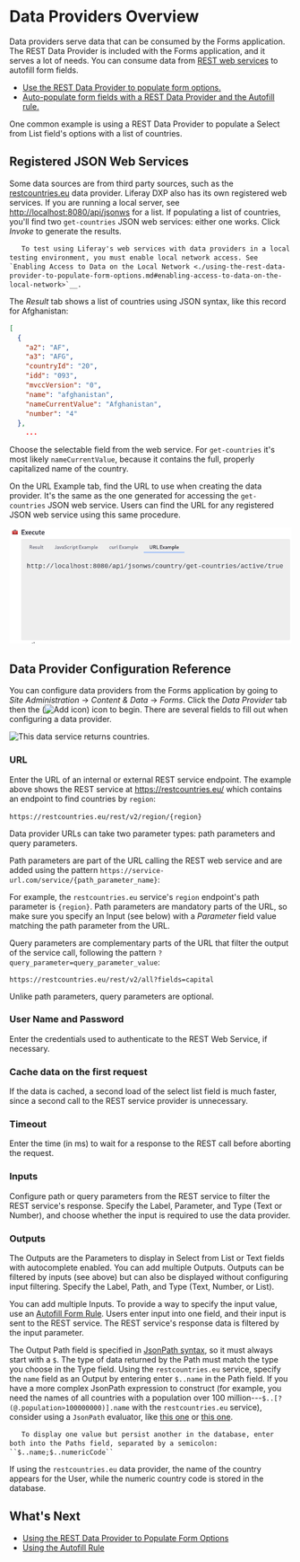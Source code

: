 # Data Providers Overview

Data providers serve data that can be consumed by the Forms application. The REST Data Provider is included with the Forms application, and it serves a lot of needs. You can consume data from [REST web services](https://en.wikipedia.org/wiki/Representational_state_transfer) to autofill form fields.

* [Use the REST Data Provider to populate form options.](./using-the-rest-data-provider-to-populate-form-options.md)
* [Auto-populate form fields with a REST Data Provider and the Autofill rule.](../form-rules/using-the-autofill-rule.md)

One common example is using a REST Data Provider to populate a Select from List field's options with a list of countries.

## Registered JSON Web Services

Some data sources are from third party sources, such as the [restcountries.eu](https://restcountries.eu) data provider. Liferay DXP also has its own registered web services. If you are running a local server, see [http://localhost:8080/api/jsonws](http://localhost:8080/api/jsonws) for a list. If populating a list of countries, you'll find two `get-countries` JSON web services: either one works. Click _Invoke_ to generate the results.

```warning::
   To test using Liferay's web services with data providers in a local testing environment, you must enable local network access. See `Enabling Access to Data on the Local Network <./using-the-rest-data-provider-to-populate-form-options.md#enabling-access-to-data-on-the-local-network>`__.  
```

The _Result_ tab shows a list of countries using JSON syntax, like this record for Afghanistan:

```json
[
  {
    "a2": "AF",
    "a3": "AFG",
    "countryId": "20",
    "idd": "093",
    "mvccVersion": "0",
    "name": "afghanistan",
    "nameCurrentValue": "Afghanistan",
    "number": "4"
  },
    ...
```

Choose the selectable field from the web service. For `get-countries` it's most likely `nameCurrentValue`, because it contains the full, properly capitalized name of the country.

On the URL Example tab, find the URL to use when creating the data provider. It's the same as the one generated for accessing the `get-countries` JSON web service. Users can find the URL for any registered JSON web service using this same procedure.

![The URL Example tab displays the corresponding the JSON web service.](./data-providers-overview/images/02.png)

## Data Provider Configuration Reference

You can configure data providers from the Forms application by going to _Site Administration_ &rarr; _Content & Data_ &rarr; _Forms_. Click the _Data Provider_ tab then the (![Add icon](../../../images/icon-add.png)) icon to begin. There are several fields to fill out when configuring a data provider.

![This data service returns countries.](./data-providers-overview/images/03.png)

### URL

Enter the URL of an internal or external REST service endpoint. The example above shows the REST service at <https://restcountries.eu/> which contains an endpoint to find countries by `region`:

`https://restcountries.eu/rest/v2/region/{region}`

Data provider URLs can take two parameter types: path parameters and query parameters.

Path parameters are part of the URL calling the REST web service and are added using the pattern `https://service-url.com/service/{path_parameter_name}`:

For example, the `restcountries.eu` service's `region` endpoint's path parameter is `{region}`. Path parameters are mandatory parts of the URL, so make sure you specify an Input (see below) with a _Parameter_ field value matching the path parameter from the URL.

Query parameters are complementary parts of the URL that filter the output of the service call, following the pattern
`?query_parameter=query_parameter_value`:

    https://restcountries.eu/rest/v2/all?fields=capital

Unlike path parameters, query parameters are optional.

### User Name and Password

Enter the credentials used to authenticate to the REST Web Service, if necessary.

### Cache data on the first request

If the data is cached, a second load of the select list field is much faster, since a second call to the REST service provider is unnecessary.

### Timeout

Enter the time (in ms) to wait for a response to the REST call before aborting the request. 

### Inputs

Configure path or query parameters from the REST service to filter the REST service's response. Specify the Label, Parameter, and Type (Text or Number), and choose whether the input is required to use the data provider.

### Outputs

The Outputs are the Parameters to display in Select from List or Text fields with autocomplete enabled. You can add multiple Outputs. Outputs can be filtered by inputs (see above) but can also be displayed without configuring input filtering. Specify the Label, Path, and Type (Text, Number, or List).

You can add multiple Inputs. To provide a way to specify the input value, use an [Autofill Form Rule](../form-rules/using-the-autofill-rule.md). Users enter input into one field, and their input is sent to the REST service. The REST service's response data is filtered by the input parameter.

The Output Path field is specified in [JsonPath syntax](https://github.com/json-path/JsonPath), so it must always start with a `$`. The type of data returned by the Path must match the type you choose in the Type field. Using the `restcountries.eu` service, specify the `name` field as an Output by entering enter `$..name` in the Path field. If you have a more complex JsonPath expression to construct (for example, you need the names of all countries with a population over 100 million---`$..[?(@.population>100000000)].name` with the `restcountries.eu` service), consider using a `JsonPath` evaluator, like [this one](http://jsonpath.herokuapp.com/) or [this one](https://jsonpath.com/).

```tip::
   To display one value but persist another in the database, enter both into the Paths field, separated by a semicolon: ``$..name;$..numericCode``
```

If using the `restcountries.eu` data provider, the name of the country appears for the User, while the numeric country code is stored in the database.

## What's Next

* [Using the REST Data Provider to Populate Form Options](./using-the-rest-data-provider-to-populate-form-options.md)
* [Using the Autofill Rule](../form-rules/using-the-autofill-rule.md)
